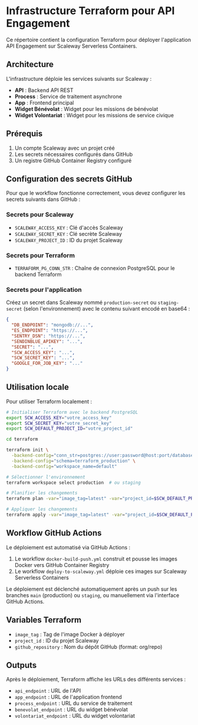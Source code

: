 # Infrastructure Terraform pour API Engagement

Ce répertoire contient la configuration Terraform pour déployer l'application API Engagement sur Scaleway Serverless Containers.

## Architecture

L'infrastructure déploie les services suivants sur Scaleway :

- **API** : Backend API REST
- **Process** : Service de traitement asynchrone
- **App** : Frontend principal
- **Widget Bénévolat** : Widget pour les missions de bénévolat
- **Widget Volontariat** : Widget pour les missions de service civique

## Prérequis

1. Un compte Scaleway avec un projet créé
2. Les secrets nécessaires configurés dans GitHub
3. Un registre GitHub Container Registry configuré

## Configuration des secrets GitHub

Pour que le workflow fonctionne correctement, vous devez configurer les secrets suivants dans GitHub :

### Secrets pour Scaleway

- `SCALEWAY_ACCESS_KEY` : Clé d'accès Scaleway
- `SCALEWAY_SECRET_KEY` : Clé secrète Scaleway
- `SCALEWAY_PROJECT_ID` : ID du projet Scaleway

### Secrets pour Terraform

- `TERRAFORM_PG_CONN_STR` : Chaîne de connexion PostgreSQL pour le backend Terraform

### Secrets pour l'application

Créez un secret dans Scaleway nommé `production-secret` ou `staging-secret` (selon l'environnement) avec le contenu suivant encodé en base64 :

```json
{
  "DB_ENDPOINT": "mongodb://...",
  "ES_ENDPOINT": "https://...",
  "SENTRY_DSN": "https://...",
  "SENDINBLUE_APIKEY": "...",
  "SECRET": "...",
  "SCW_ACCESS_KEY": "...",
  "SCW_SECRET_KEY": "...",
  "GOOGLE_FOR_JOB_KEY": "..."
}
```

## Utilisation locale

Pour utiliser Terraform localement :

```bash
# Initialiser Terraform avec le backend PostgreSQL
export SCW_ACCESS_KEY="votre_access_key"
export SCW_SECRET_KEY="votre_secret_key"
export SCW_DEFAULT_PROJECT_ID="votre_project_id"

cd terraform

terraform init \
  -backend-config="conn_str=postgres://user:password@host:port/database" \
  -backend-config="schema=terraform_production" \
  -backend-config="workspace_name=default"

# Sélectionner l'environnement
terraform workspace select production  # ou staging

# Planifier les changements
terraform plan -var="image_tag=latest" -var="project_id=$SCW_DEFAULT_PROJECT_ID"

# Appliquer les changements
terraform apply -var="image_tag=latest" -var="project_id=$SCW_DEFAULT_PROJECT_ID"
```

## Workflow GitHub Actions

Le déploiement est automatisé via GitHub Actions :

1. Le workflow `docker-build-push.yml` construit et pousse les images Docker vers GitHub Container Registry
2. Le workflow `deploy-to-scaleway.yml` déploie ces images sur Scaleway Serverless Containers

Le déploiement est déclenché automatiquement après un push sur les branches `main` (production) ou `staging`, ou manuellement via l'interface GitHub Actions.

## Variables Terraform

- `image_tag` : Tag de l'image Docker à déployer
- `project_id` : ID du projet Scaleway
- `github_repository` : Nom du dépôt GitHub (format: org/repo)

## Outputs

Après le déploiement, Terraform affiche les URLs des différents services :

- `api_endpoint` : URL de l'API
- `app_endpoint` : URL de l'application frontend
- `process_endpoint` : URL du service de traitement
- `benevolat_endpoint` : URL du widget bénévolat
- `volontariat_endpoint` : URL du widget volontariat
